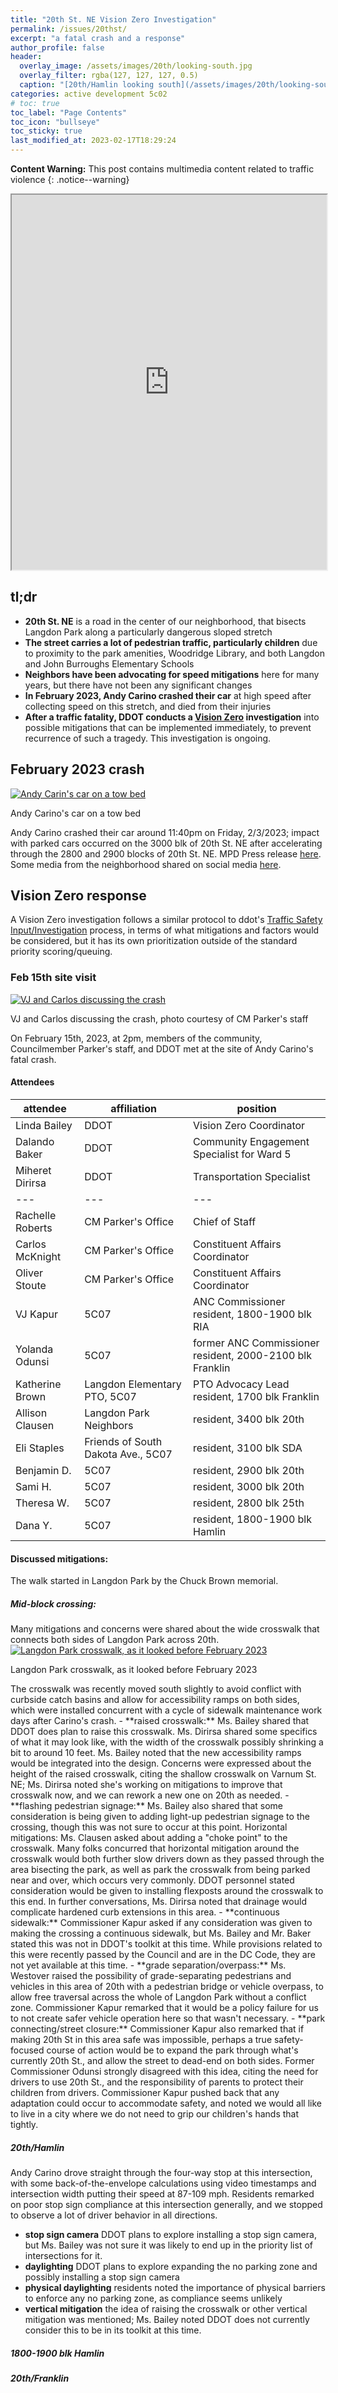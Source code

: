 ```yaml
---
title: "20th St. NE Vision Zero Investigation"
permalink: /issues/20thst/
excerpt: "a fatal crash and a response"
author_profile: false
header:
  overlay_image: /assets/images/20th/looking-south.jpg
  overlay_filter: rgba(127, 127, 127, 0.5)
  caption: "[20th/Hamlin looking south](/assets/images/20th/looking-south.jpg)"
categories: active development 5c02
# toc: true
toc_label: "Page Contents"
toc_icon: "bullseye"
toc_sticky: true
last_modified_at: 2023-02-17T18:29:24
---
```

**Content Warning:** This post contains multimedia content related to traffic violence
{: .notice--warning}

<iframe src="https://www.google.com/maps/d/u/3/embed?mid=1yeJ7CzQ2d6PeYa9LrT3eATgJoyfF_ow&ehbc=2E312F" width="100%" height="600"></iframe>

## tl;dr
- **20th St. NE** is a road in the center of our neighborhood, that bisects Langdon Park along a particularly dangerous sloped stretch
- **The street carries a lot of pedestrian traffic, particularly children** due to proximity to the park amenities, Woodridge Library, and both Langdon and John Burroughs Elementary Schools
- **Neighbors have been advocating for speed mitigations** here for many years, but there have not been any significant changes
- **In February 2023, Andy Carino crashed their car** at high speed after collecting speed on this stretch, and died from their injuries
- **After a traffic fatality, DDOT conducts a [Vision Zero](https://visionzero.dc.gov/) investigation** into possible mitigations that can be implemented immediately, to prevent recurrence of such a tragedy. This investigation is ongoing.

## February 2023 crash
[![Andy Carin's car on a tow bed](/assets/images/20th/crushed-car.jpg)](/assets/images/20th/crushed-car.jpg)
<p class="caption">Andy Carino's car on a tow bed</p>

Andy Carino crashed their car around 11:40pm on Friday, 2/3/2023; impact with parked cars occurred on the 3000 blk of 20th St. NE after accelerating through the 2800 and 2900 blocks of 20th St. NE. MPD Press release [here](https://mpdc.dc.gov/release/traffic-fatality-3000-block-20th-street-northeast). Some media from the neighborhood shared on social media [here](https://twitter.com/VJKapur/status/1622626769495883781).

## Vision Zero response
A Vision Zero investigation follows a similar protocol to ddot's [Traffic Safety Input/Investigation](https://ddot.dc.gov/service/traffic-safety-input) process, in terms of what mitigations and factors would be considered, but it has its own prioritization outside of the standard priority scoring/queuing.
<!--
### Feb 5th introductory call
On 2/5/2023 at 4pm, I had a call with Linda Bailey, DDOT's Vision Zero Coordinator, to discuss the investigation.

From my email summary of that call:

> My takeaways are:
> - This investigation is still early, and the Vision Zero team cannot discuss details of Andy Carino's death while MPD's Major Crash Unit continues their own investigation
> - You, like me, share a strong desire to advocate for as much new traffic safety in the subject area of 20th St. NE
> - But, ultimately, we are in the common position of relying on engineering standards and practices
> - The Vision Zero investigation occurs outside of the TSI process, but follows those same guidelines
> - Those guidelines will continue to be limited by considerations of roadway volume statistics, stormwater management, and (of specific relevance to 20th St NE) slope, among other factors
> 
> I'll reiterate my immediate asks for this section of 20th St NE, based on both my understanding of the events leading up to Andy Carino's death, and what I and my constituents know to be routine occurrences on this stretch of 20th St, in order of most urgent and relevant:
> - **Vertical and horizontal protections surrounding the mid-block crossing in front of Langdon Rec Center**, a critical connection between the two sides of Langdon Park, as well as nearby Woodridge Library and Langdon Elementary School. Driver speed coming downhill on either side of this crossing is a major problem, and drivers routinely block the crosswalk and park in the no-parking zone meant to daylight it. **I join constituents in believing this should be a continuous sidewalk with physical daylighting** to prevent parking in the no parking zone surrounding it. I understand that issues of ambulance routing, stormwater management, and slope might be engineering complications, and look forward to researching the specifics before our next discussion and in cooperation with DDOT engineers.
> - **Curb-extensions at 20th and Hamlin Sts NE** to complement the micromobility corral on the northwest corner on 20th. I believe there should be similar hardening on all eight edges of this intersection.
> - **Turn- and center-line hardening at 20th and Franklin Sts NE.** There are similar installations at 18th/Franklin and 17th/Franklin, and all attempts should be made to implement as many horizontal mitigations as possible at 20th/Franklin, which is well within Langdon Elementary's school zone.
> 
> I am open to hearing other ideas from DDOT and from the community, and may change this list based on feedback!-->

### Feb 15th site visit
[![VJ and Carlos discussing the crash](/assets/images/20th/vz-site-visit.jpg)](/assets/images/20th/vz-site-visit.jpg)
<p class="caption">VJ and Carlos discussing the crash, photo courtesy of CM Parker's staff</p>

On February 15th, 2023, at 2pm, members of the community, Councilmember Parker's staff, and DDOT met at the site of Andy Carino's fatal crash.

#### Attendees

|attendee|affiliation|position|
|---|---|---|
|Linda Bailey|DDOT|Vision Zero Coordinator|
|Dalando Baker|DDOT|Community Engagement Specialist for Ward 5|
|Miheret Dirirsa|DDOT|Transportation Specialist|
|---|---|---|
|Rachelle Roberts|CM Parker's Office|Chief of Staff|
|Carlos McKnight|CM Parker's Office|Constituent Affairs Coordinator|
|Oliver Stoute|CM Parker's Office|Constituent Affairs Coordinator|
|VJ Kapur|5C07|ANC Commissioner<br>resident, 1800-1900 blk RIA|
|Yolanda Odunsi|5C07|former ANC Commissioner<br>resident, 2000-2100 blk Franklin|
|Katherine Brown|Langdon Elementary PTO, 5C07|PTO Advocacy Lead<br>resident, 1700 blk Franklin|
|Allison Clausen|Langdon Park Neighbors|resident, 3400 blk 20th|
|Eli Staples|Friends of South Dakota Ave., 5C07|resident, 3100 blk SDA|
|Benjamin D.|5C07|resident, 2900 blk 20th|
|Sami H.|5C07|resident, 3000 blk 20th|
|Theresa W.|5C07|resident, 2800 blk 25th|
|Dana Y.|5C07|resident, 1800-1900 blk Hamlin|

#### Discussed mitigations:
The walk started in Langdon Park by the Chuck Brown memorial.

##### Mid-block crossing:
Many mitigations and concerns were shared about the wide crosswalk that connects both sides of Langdon Park across 20th. 
[![Langdon Park crosswalk, as it looked before February 2023](/assets/images/20th/original-rec-crosswalk.jpg)](/assets/images/20th/original-rec-crosswalk.jpg)
<p class="caption">Langdon Park crosswalk, as it looked before February 2023</p>
The crosswalk was recently moved south slightly to avoid conflict with curbside catch basins and allow for accessibility ramps on both sides, which were installed concurrent with a cycle of sidewalk maintenance work days after Carino's crash.
- **raised crosswalk:** Ms. Bailey shared that DDOT does plan to raise this crosswalk. Ms. Dirirsa shared some specifics of what it may look like, with the width of the crosswalk possibly shrinking a bit to around 10 feet. Ms. Bailey noted that the new accessibility ramps would be integrated into the design. Concerns were expressed about the height of the raised crosswalk, citing the shallow crosswalk on Varnum St. NE; Ms. Dirirsa noted she's working on mitigations to improve that crosswalk now, and we can rework a new one on 20th as needed.
- **flashing pedestrian signage:** Ms. Bailey also shared that some consideration is being given to adding light-up pedestrian signage to the crossing, though this was not sure to occur at this point.
Horizontal mitigations: Ms. Clausen asked about adding a "choke point" to the crosswalk. Many folks concurred that horizontal mitigation around the crosswalk would both further slow drivers down as they passed through the area bisecting the park, as well as park the crosswalk from being parked near and over, which occurs very commonly. DDOT personnel stated consideration would be given to installing flexposts around the crosswalk to this end. In further conversations, Ms. Dirirsa noted that drainage would complicate hardened curb extensions in this area.
- **continuous sidewalk:** Commissioner Kapur asked if any consideration was given to making the crossing a continuous sidewalk, but Ms. Bailey and Mr. Baker stated this was not in DDOT's toolkit at this time. While provisions related to this were recently passed by the Council and are in the DC Code, they are not yet available at this time.
- **grade separation/overpass:** Ms. Westover raised the possibility of grade-separating pedestrians and vehicles in this area of 20th with a pedestrian bridge or vehicle overpass, to allow free traversal across the whole of Langdon Park without a conflict zone. Commissioner Kapur remarked that it would be a policy failure for us to not create safer vehicle operation here so that wasn't necessary.
- **park connecting/street closure:** Commissioner Kapur also remarked that if making 20th St in this area safe was impossible, perhaps a true safety-focused course of action would be to expand the park through what's currently 20th St., and allow the street to dead-end on both sides. Former Commissioner Odunsi strongly disagreed with this idea, citing the need for drivers to use 20th St., and the responsibility of parents to protect their children from drivers. Commissioner Kapur pushed back that any adaptation could occur to accommodate safety, and noted we would all like to live in a city where we do not need to grip our children's hands that tightly.

##### 20th/Hamlin
Andy Carino drove straight through the four-way stop at this intersection, with some back-of-the-envelope calculations using video timestamps and intersection width putting their speed at 87-109 mph. Residents remarked on poor stop sign compliance at this intersection generally, and we stopped to observe a lot of driver behavior in all directions.
- **stop sign camera** DDOT plans to explore installing a stop sign camera, but Ms. Bailey was not sure it was likely to end up in the priority list of intersections for it.
- **daylighting** DDOT plans to explore expanding the no parking zone and possibly installing a stop sign camera
- **physical daylighting** residents noted the importance of physical barriers to enforce any no parking zone, as compliance seems unlikely
- **vertical mitigation** the idea of raising the crosswalk or other vertical mitigation was mentioned; Ms. Bailey noted DDOT does not currently consider this to be in its toolkit at this time.

##### 1800-1900 blk Hamlin

##### 20th/Franklin